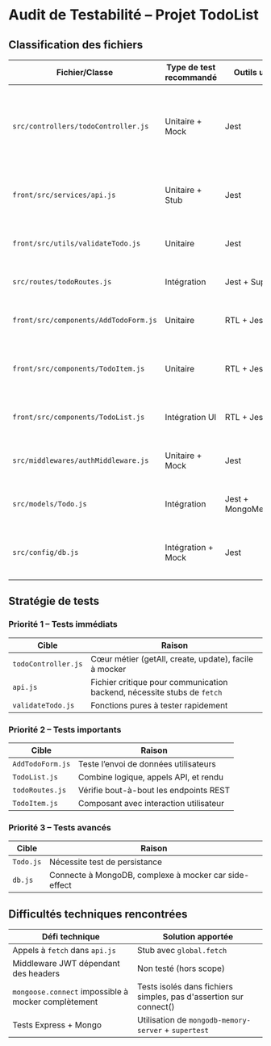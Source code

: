 # Audit de Testabilité – Projet TodoList

## Classification des fichiers

| Fichier/Classe                             | Type de test recommandé     | Outils utilisables                   | Justification                                                                 | Priorité |
|-------------------------------------------|-----------------------------|--------------------------------------|-------------------------------------------------------------------------------|----------|
| `src/controllers/todoController.js`       | Unitaire + Mock             | Jest                                 | Gère la logique métier principale : création, modification, lecture de todos | 1     |
| `front/src/services/api.js`               | Unitaire + Stub             | Jest                                 | Contient les appels `fetch` à l’API, à isoler pour les tests                  |  1     |
| `front/src/utils/validateTodo.js`         | Unitaire                    | Jest                                 | Fonction pure, facilement testable                                           | 1     |
| `src/routes/todoRoutes.js`                | Intégration                 | Jest + Supertest                     | Définit les endpoints REST                                                   | 2     |
| `front/src/components/AddTodoForm.js`     | Unitaire                    | RTL + Jest                           | Gère l'ajout de tâche, interaction utilisateur                                | 2     |
| `front/src/components/TodoItem.js`        | Unitaire                    | RTL + Jest                           | Composant React simple, interactions testables                                |  2     |
| `front/src/components/TodoList.js`        | Intégration UI              | RTL + Jest                           | Coordonne les appels API + rendu liste                                       | 2     |
| `src/middlewares/authMiddleware.js`       | Unitaire + Mock             | Jest                                 | Middleware dépendant du header JWT                                           |  2     |
| `src/models/Todo.js`                      | Intégration                 | Jest + MongoMemoryServer             | Définit le schéma de Todo avec validation                                    |  3     |
| `src/config/db.js`                        | Intégration + Mock          | Jest                                 | Gère la connexion Mongo — à mocker pour isoler                               | 3     |

## Stratégie de tests

### Priorité 1 – Tests immédiats

| Cible                          | Raison                                                                                                                                 |
|-------------------------------|----------------------------------------------------------------------------------------------------------------------------------------|
| `todoController.js`           | Cœur métier (getAll, create, update), facile à mocker                                                                                 |
| `api.js`                      | Fichier critique pour communication backend, nécessite stubs de `fetch`                                                               |
| `validateTodo.js`             | Fonctions pures à tester rapidement                                                                                                   |

### Priorité 2 – Tests importants

| Cible                    | Raison                                                                                             |
|-------------------------|----------------------------------------------------------------------------------------------------|
| `AddTodoForm.js`        | Teste l’envoi de données utilisateurs                                                              |
| `TodoList.js`           | Combine logique, appels API, et rendu                                                              |
| `todoRoutes.js`         | Vérifie bout-à-bout les endpoints REST                                                             |
| `TodoItem.js`           | Composant avec interaction utilisateur                                                             |

### Priorité 3 – Tests avancés

| Cible              | Raison                                                                                  |
|-------------------|-----------------------------------------------------------------------------------------|
| `Todo.js`         | Nécessite test de persistance                                                           |
| `db.js`           | Connecte à MongoDB, complexe à mocker car side-effect                                   |

## Difficultés techniques rencontrées

| Défi technique                                    | Solution apportée                                                      |
|--------------------------------------------------|-------------------------------------------------------------------------|
| Appels à `fetch` dans `api.js`                   | Stub avec `global.fetch`                                               |
| Middleware JWT dépendant des headers             | Non testé (hors scope)                                                 |
| `mongoose.connect` impossible à mocker complètement | Tests isolés dans fichiers simples, pas d'assertion sur connect()      |
| Tests Express + Mongo                            | Utilisation de `mongodb-memory-server` + `supertest`                   |

